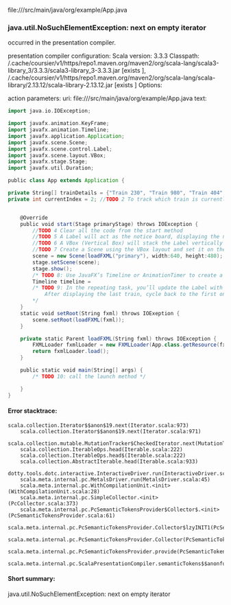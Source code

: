 file://<WORKSPACE>/src/main/java/org/example/App.java
### java.util.NoSuchElementException: next on empty iterator

occurred in the presentation compiler.

presentation compiler configuration:
Scala version: 3.3.3
Classpath:
<HOME>/.cache/coursier/v1/https/repo1.maven.org/maven2/org/scala-lang/scala3-library_3/3.3.3/scala3-library_3-3.3.3.jar [exists ], <HOME>/.cache/coursier/v1/https/repo1.maven.org/maven2/org/scala-lang/scala-library/2.13.12/scala-library-2.13.12.jar [exists ]
Options:



action parameters:
uri: file://<WORKSPACE>/src/main/java/org/example/App.java
text:
```scala
import java.io.IOException;

import javafx.animation.KeyFrame;
import javafx.animation.Timeline;
import javafx.application.Application;
import javafx.scene.Scene;
import javafx.scene.control.Label;
import javafx.scene.layout.VBox;
import javafx.stage.Stage;
import javafx.util.Duration;

public class App extends Application {

private String[] trainDetails = {"Train 230", "Train 980", "Train 404", "Train 555", "Train 777" /*TODO 1 intialize 5 unique train names*/ };
private int currentIndex = 2; //TODO 2 To track which train is currently displayed


    @Override
    public void start(Stage primaryStage) throws IOException {
        //TODO 4 Clear all the code from the start method
        //TODO 5 A Label will act as the notice board, displaying the next arriving train.
        //TODO 6 A VBox (Vertical Box) will stack the Label vertically within the window. You’ll want to add some vertical spacing between the components.
        //TODO 7 Create a Scene using the VBox layout and set it on the primary Stage.
        scene = new Scene(loadFXML("primary"), width:640, height:480);
        stage.setScene(scene);
        stage.show();
        /* TODO 8: Use JavaFX’s Timeline or AnimationTimer to create a repeating task. This task will update the Label with the next train’s details every 5 seconds. */
        Timeline timeline =
        /* TODO 9: In the repeating task, you’ll update the Label with the next train’s details from the array.
            After displaying the last train, cycle back to the first one.
        */
    }
    static void setRoot(String fxml) throws IOExeption {
        scene.setRoot(loadFXML(fxml));
    }

    private static Parent loadFXML(String fxml) throws IOException {
        FXMLLoader fxmlLoader = new FXMLLoader(App.class.getResource(fxml + ".fxml"));
        return fxmlLoader.load();
    }

    public static void main(String[] args) {
        /* TODO 10: call the launch method */

    }
}

```



#### Error stacktrace:

```
scala.collection.Iterator$$anon$19.next(Iterator.scala:973)
	scala.collection.Iterator$$anon$19.next(Iterator.scala:971)
	scala.collection.mutable.MutationTracker$CheckedIterator.next(MutationTracker.scala:76)
	scala.collection.IterableOps.head(Iterable.scala:222)
	scala.collection.IterableOps.head$(Iterable.scala:222)
	scala.collection.AbstractIterable.head(Iterable.scala:933)
	dotty.tools.dotc.interactive.InteractiveDriver.run(InteractiveDriver.scala:168)
	scala.meta.internal.pc.MetalsDriver.run(MetalsDriver.scala:45)
	scala.meta.internal.pc.WithCompilationUnit.<init>(WithCompilationUnit.scala:28)
	scala.meta.internal.pc.SimpleCollector.<init>(PcCollector.scala:373)
	scala.meta.internal.pc.PcSemanticTokensProvider$Collector$.<init>(PcSemanticTokensProvider.scala:61)
	scala.meta.internal.pc.PcSemanticTokensProvider.Collector$lzyINIT1(PcSemanticTokensProvider.scala:61)
	scala.meta.internal.pc.PcSemanticTokensProvider.Collector(PcSemanticTokensProvider.scala:61)
	scala.meta.internal.pc.PcSemanticTokensProvider.provide(PcSemanticTokensProvider.scala:90)
	scala.meta.internal.pc.ScalaPresentationCompiler.semanticTokens$$anonfun$1(ScalaPresentationCompiler.scala:117)
```
#### Short summary: 

java.util.NoSuchElementException: next on empty iterator